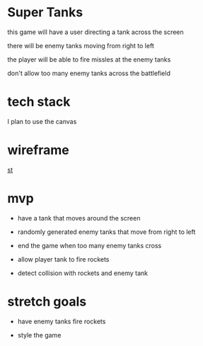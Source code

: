 # Super Tanks

this game will have a user directing a tank across the screen

there will be enemy tanks moving from right to left

the player will be able to fire missles at the enemy tanks

don't allow too many enemy tanks across the battlefield

# tech stack

I plan to use the canvas






# wireframe

[st](./images/st.png)

# mvp

+ have a tank that moves around the screen

+ randomly generated enemy tanks that move from right to left

+ end the game when too many enemy tanks cross

+ allow player tank to fire rockets

+ detect collision with rockets and enemy tank

# stretch goals

+ have enemy tanks fire rockets

+ style the game
